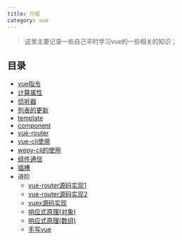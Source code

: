```yaml
---
title: 介绍
category: vue
---
```


> 这里主要记录一些自己平时学习vue的一些相关的知识；

## 目录

- [vue指令](./vue-note-01.md)
- [计算属性](./vue-note-02.md)
- [侦听器](./vue-note-03.md)
- [列表的更新](./vue-note-04.md)
- [template](./vue-note-05.md)
- [component](./vue-note-06.md)
- [vue-router](./vue-note-07.md)
- [vue-cli使用](./vue-note-08.md)
- [wepy-cli的使用](./vue-note-09.md)
- [组件通信](./vue-note-10.md)
- [插槽](./vue-note-11.md)
- 进阶
  - [vue-router源码实现1](./vue-note-12.md)
  - [vue-router源码实现2](./vue-note-13.md)
  - [vuex源码实现](./vue-note-14.md)
  - [响应式原理(对象)](./vue-note-02-01.md)
  - [响应式原理(数组)](./vue-note-02-02.md)
  - [手写vue](./手写vue-16.md)

